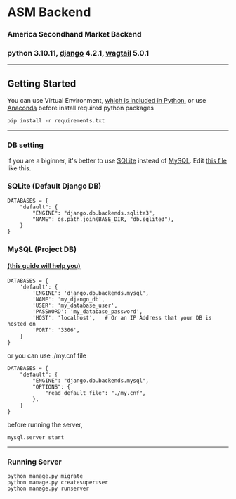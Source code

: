 # ASM Backend

### America Secondhand Market Backend
### python 3.10.11, [django](https://www.djangoproject.com/) 4.2.1, [wagtail](https://wagtail.org/) 5.0.1

---

## Getting Started

You can use Virtual Environment, [which is included in Python.](https://www.w3schools.com/django/django_create_virtual_environment.php) or use [Anaconda](https://www.anaconda.com/) before install required python packages


```
pip install -r requirements.txt
```

---
### DB setting 

if you are a biginner, it's better to use [SQLite](https://www.sqlite.org/index.html) instead of [MySQL](https://www.mysql.com/). Edit [this file](!asm_backend/settings/base.py) like this.

### SQLite (Default Django DB)
```
DATABASES = {
    "default": {
        "ENGINE": "django.db.backends.sqlite3",
        "NAME": os.path.join(BASE_DIR, "db.sqlite3"),
    }
}
```


### MySQL (Project DB)

#### [(this guide will help you)](https://losskatsu.github.io/it-infra/mysql-install-mac/#)
```
DATABASES = {
    'default': {
        'ENGINE': 'django.db.backends.mysql',
        'NAME': 'my_django_db',
        'USER': 'my_database_user',
        'PASSWORD': 'my_database_password',
        'HOST': 'localhost',   # Or an IP Address that your DB is hosted on
        'PORT': '3306',
    }
}
```
or you can use ./my.cnf file
```
DATABASES = {
    "default": {
        "ENGINE": "django.db.backends.mysql",
        "OPTIONS": {
            "read_default_file": "./my.cnf",
        },
    }
}
```

before running the server,
```
mysql.server start
```

---

### Running Server

```
python manage.py migrate
python manage.py createsuperuser
python manage.py runserver
```